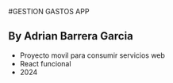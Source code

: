 #GESTION GASTOS APP

## By Adrian Barrera Garcia

- Proyecto movil para consumir servicios web
- React funcional
- 2024
